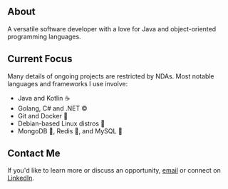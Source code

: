 ## About

A versatile software developer with a love for Java and object-oriented programming languages.

## Current Focus

Many details of ongoing projects are restricted by NDAs. Most notable languages and frameworks I use involve:

- Java and Kotlin ☕
- Golang, C# and .NET ©️
- Git and Docker 🐳
- Debian-based Linux distros 🐧
- MongoDB 🍃, Redis 🚀, and MySQL 🐬

## Contact Me

If you'd like to learn more or discuss an opportunity, [email](mailto:aaron@kaxon.dev) or connect on [LinkedIn](https://www.linkedin.com/in/aaronbotto/).
